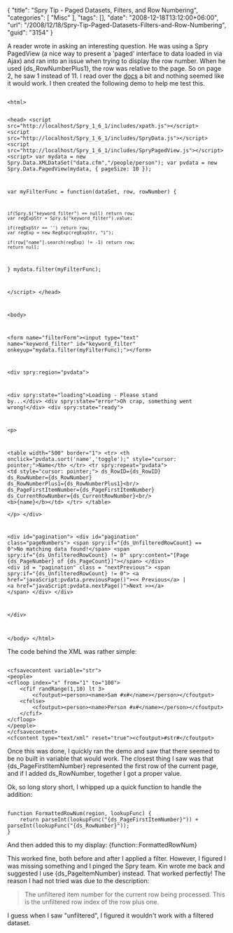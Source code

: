 {
	"title": "Spry Tip - Paged Datasets, Filters, and Row Numbering",
	"categories": [
		"Misc"
	],
	"tags": [],
	"date": "2008-12-18T13:12:00+06:00",
	"url": "/2008/12/18/Spry-Tip-Paged-Datasets-Filters-and-Row-Numbering",
	"guid": "3154"
}

A reader wrote in asking an interesting question. He was using a Spry PagedView (a nice way to present a 'paged' interface to data loaded in via Ajax) and ran into an issue when trying to display the row number. When he used {ds_RowNumberPlus1}, the row was relative to the page. So on page 2, he saw 1 instead of 11. I read over the <a href="http://labs.adobe.com/technologies/spry/samples/data_region/SpryPagedViewSample.html">docs</a> a bit and nothing seemed like it would work. I then created the following demo to help me test this.
<!--more-->
<code>
&lt;html&gt;

&lt;head&gt;
&lt;script src="http://localhost/Spry_1_6_1/includes/xpath.js"&gt;&lt;/script&gt;
&lt;script src="http://localhost/Spry_1_6_1/includes/SpryData.js"&gt;&lt;/script&gt;
&lt;script src="http://localhost/Spry_1_6_1/includes/SpryPagedView.js"&gt;&lt;/script&gt;
&lt;script&gt;
var mydata = new Spry.Data.XMLDataSet("data.cfm","/people/person"); 
var pvdata = new Spry.Data.PagedView(mydata, { pageSize: 10 });

var myFilterFunc = function(dataSet, row, rowNumber) {

	if(Spry.$("keyword_filter") == null) return row;
	var regExpStr = Spry.$("keyword_filter").value;

	if(regExpStr == '') return row;
	var regExp = new RegExp(regExpStr, "i");
	
	if(row["name"].search(regExp) != -1) return row;
	return null;
}
mydata.filter(myFilterFunc);

&lt;/script&gt;
&lt;/head&gt;
	
&lt;body&gt;

&lt;form name="filterForm"&gt;&lt;input type="text" name="keyword_filter" id="keyword_filter" onkeyup="mydata.filter(myFilterFunc);"&gt;&lt;/form&gt;

&lt;div spry:region="pvdata"&gt;

&lt;div spry:state="loading"&gt;Loading - Please stand by...&lt;/div&gt;
&lt;div spry:state="error"&gt;Oh crap, something went wrong!&lt;/div&gt;
&lt;div spry:state="ready"&gt;
	
&lt;p&gt;

&lt;table width="500" border="1"&gt;
	&lt;tr&gt;
		&lt;th onclick="pvdata.sort('name','toggle');" style="cursor: pointer;"&gt;Name&lt;/th&gt;
	&lt;/tr&gt;
	&lt;tr spry:repeat="pvdata"&gt;
		&lt;td style="cursor: pointer;"&gt;
		ds_RowID={ds_RowID} ds_RowNumber={ds_RowNumber} ds_RowNumberPlus1={ds_RowNumberPlus1}&lt;br/&gt;
		ds_PageFirstItemNumber={ds_PageFirstItemNumber} ds_CurrentRowNumber={ds_CurrentRowNumber}&lt;br/&gt;
		&lt;b&gt;{name}&lt;/b&gt;&lt;/td&gt;
	&lt;/tr&gt;
&lt;/table&gt;	
&lt;/p&gt;
&lt;/div&gt;

&lt;div id="pagination"&gt;
	&lt;div id="pagination" class="pageNumbers"&gt;
	&lt;span spry:if="{ds_UnfilteredRowCount} == 0"&gt;No matching data found!&lt;/span&gt;	
	&lt;span spry:if="{ds_UnfilteredRowCount} != 0" spry:content="[Page {ds_PageNumber} of {ds_PageCount}]"&gt;&lt;/span&gt;
	&lt;/div&gt;
	&lt;div id = "pagination" class = "nextPrevious"&gt;
	&lt;span spry:if="{ds_UnfilteredRowCount} != 0"&gt;
	&lt;a href="javaScript:pvdata.previousPage()"&gt;&lt;&lt; Previous&lt;/a&gt; | 
	&lt;a href="javaScript:pvdata.nextPage()"&gt;Next &gt;&gt;&lt;/a&gt;
	&lt;/span&gt;
	&lt;/div&gt;
&lt;/div&gt;
	
&lt;/div&gt;


&lt;/body&gt;
&lt;/html&gt;
</code>

The code behind the XML was rather simple:

<code>
&lt;cfsavecontent variable="str"&gt;
&lt;people&gt;
&lt;cfloop index="x" from="1" to="100"&gt;
	&lt;cfif randRange(1,10) lt 3&gt;
		&lt;cfoutput&gt;&lt;person&gt;&lt;name&gt;Sam #x#&lt;/name&gt;&lt;/person&gt;&lt;/cfoutput&gt;
	&lt;cfelse&gt;
		&lt;cfoutput&gt;&lt;person&gt;&lt;name&gt;Person #x#&lt;/name&gt;&lt;/person&gt;&lt;/cfoutput&gt;
	&lt;/cfif&gt;
&lt;/cfloop&gt;
&lt;/people&gt;
&lt;/cfsavecontent&gt;
&lt;cfcontent type="text/xml" reset="true"&gt;&lt;cfoutput&gt;#str#&lt;/cfoutput&gt;
</code>

Once this was done, I quickly ran the demo and saw that there seemed to be no built in variable that would work. The closest thing I saw was that {ds_PageFirstItemNumber} represented the first row of the current page, and if I added ds_RowNumber, together I got a proper value.

Ok, so long story short, I whipped up a quick function to handle the addition:

<code>
function FormattedRowNum(region, lookupFunc) { 
	return parseInt(lookupFunc("{ds_PageFirstItemNumber}")) + parseInt(lookupFunc("{ds_RowNumber}"));
}
</code>

And then added this to my display: {function::FormattedRowNum}

This worked fine, both before and after I applied a filter. However, I figured I was missing something and I pinged the Spry team. Kin wrote me back and suggested I use {ds_PageItemNumber} instead. That worked perfectly! The reason I had not tried was due to the description:

<blockquote>
<p>
The unfiltered item number for the current row being processed. This is the unfiltered row index of the row plus one. 
</p>
</blockquote>

I guess when I saw "unfiltered", I figured it wouldn't work with a filtered dataset.